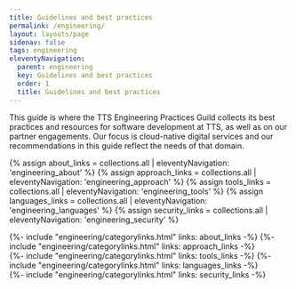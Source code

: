 ```yaml
---
title: Guidelines and best practices
permalink: /engineering/
layout: layouts/page
sidenav: false
tags: engineering
eleventyNavigation: 
  parent: engineering
  key: Guidelines and best practices
  order: 1
  title: Guidelines and best practices
---
```

This guide is where the TTS Engineering Practices Guild collects its best practices and resources for software development at TTS, as well as on our partner engagements. Our focus is cloud-native digital services and our recommendations in this guide reflect the needs of that domain.

{% assign about_links = collections.all | eleventyNavigation: 'engineering_about' %}
{% assign approach_links = collections.all | eleventyNavigation: 'engineering_approach' %}
{% assign tools_links = collections.all | eleventyNavigation: 'engineering_tools' %}
{% assign languages_links = collections.all | eleventyNavigation: 'engineering_languages' %}
{% assign security_links = collections.all | eleventyNavigation: 'engineering_security' %}

<div class="grid-row">
  {%- include "engineering/categorylinks.html" links: about_links  -%}
  {%- include "engineering/categorylinks.html" links: approach_links -%}
</div>
<div class="grid-row">
  {%- include "engineering/categorylinks.html" links: tools_links  -%}
  {%- include "engineering/categorylinks.html" links: languages_links  -%}
</div>
<div class="grid-row">
  {%- include "engineering/categorylinks.html" links: security_links -%}
</div>
